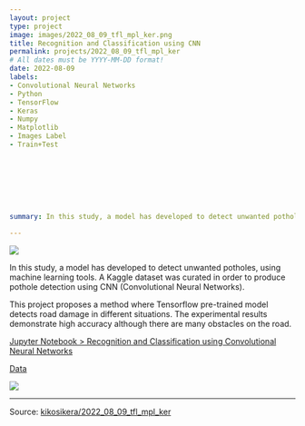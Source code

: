 ```yaml
---
layout: project
type: project
image: images/2022_08_09_tfl_mpl_ker.png
title: Recognition and Classification using CNN
permalink: projects/2022_08_09_tfl_mpl_ker
# All dates must be YYYY-MM-DD format!
date: 2022-08-09
labels:
- Convolutional Neural Networks
- Python 
- TensorFlow
- Keras
- Numpy
- Matplotlib
- Images Label
- Train+Test








summary: In this study, a model has developed to detect unwanted potholes, using machine learning tools. A Kaggle dataset was curated in order to produce pothole detection using CNN (Convolutional Neural Networks).

---
```


<img class="ui image" src="{{ site.baseurl }}/images/2022_01_03_sea_skl_xgb_pannel.png">

In this study, a model has developed to detect unwanted potholes, using machine learning tools. A Kaggle dataset was curated in order to produce pothole detection using CNN (Convolutional Neural Networks).


This project proposes a method where Tensorflow pre-trained model detects road damage in different situations. The experimental results demonstrate high accuracy although there are many obstacles on the road.


[Jupyter Notebook > Recognition and Classification using Convolutional Neural Networks](https://colab.research.google.com/gist/kikosikera/3e05bf21b5e6a3d004327040ee7d7c5e/2022_08_09_tfl_mpl_ker.ipynb?authuser=3)

[Data](https://github.com/kikosikera/2022_08_09_tfl_mpl_ker/tree/master/data)

<img class="ui image" src="{{ site.baseurl }}/images/2022_01_03_sea_skl_xgb_charts_raw_high_800.png"/>



<hr>

Source: <a href="https://github.com/kikosikera/2022_08_09_tfl_mpl_ker/tree/main/"><i class="large github icon"></i>kikosikera/2022_08_09_tfl_mpl_ker</a>
